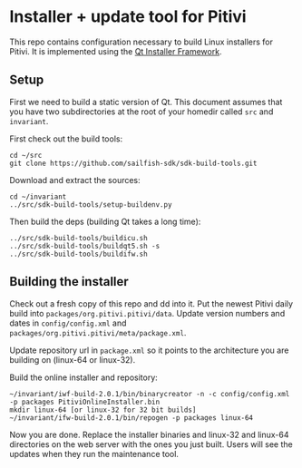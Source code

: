 # Installer + update tool for Pitivi

This repo contains configuration necessary to build Linux installers
for Pitivi. It is implemented using the [Qt Installer
Framework](https://doc.qt.io/qtinstallerframework/index.html).

## Setup

First we need to build a static version of Qt. This document assumes
that you have two subdirectories at the root of your homedir called
`src` and `invariant`.

First check out the build tools:

    cd ~/src
    git clone https://github.com/sailfish-sdk/sdk-build-tools.git

Download and extract the sources:

    cd ~/invariant
    ../src/sdk-build-tools/setup-buildenv.py

Then build the deps (building Qt takes a long time):

    ../src/sdk-build-tools/buildicu.sh
    ../src/sdk-build-tools/buildqt5.sh -s
    ../src/sdk-build-tools/buildifw.sh

## Building the installer

Check out a fresh copy of this repo and dd into it. Put the newest
Pitivi daily build into `packages/org.pitivi.pitivi/data`. Update
version numbers and dates in `config/config.xml` and
`packages/org.pitivi.pitivi/meta/package.xml`.

Update repository url in `package.xml` so it points to the
architecture you are building on (linux-64 or linux-32).

Build the online installer and repository:

    ~/invariant/iwf-build-2.0.1/bin/binarycreator -n -c config/config.xml -p packages PitiviOnlineInstaller.bin
    mkdir linux-64 [or linux-32 for 32 bit builds]
    ~/invariant/ifw-build-2.0.1/bin/repogen -p packages linux-64

Now you are done. Replace the installer binaries and linux-32 and
linux-64 directories on the web server with the ones you just
built. Users will see the updates when they run the maintenance tool.
